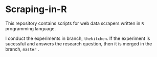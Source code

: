 # Scraping-in-R
This repository contains scripts for web data scrapers written in `R` programming language.

I conduct the experiments in branch, `thekitchen`. If the experiment is sucessful and answers the research question, then it is merged in the branch, `master` .

